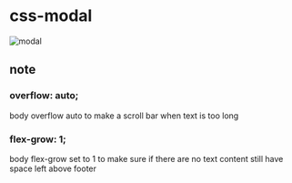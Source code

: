 # css-modal

![modal](modal.gif)
## note

### overflow: auto;
body overflow auto to make a scroll bar when text is too long

### flex-grow: 1;
body flex-grow set to 1 to make sure if there are no text content still have space left above footer